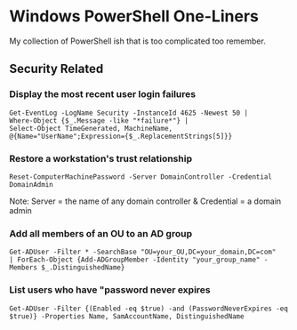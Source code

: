 # Windows PowerShell One-Liners

My collection of PowerShell ish that is too complicated too remember.

## Security Related

### Display the most recent user login failures
```
Get-EventLog -LogName Security -InstanceId 4625 -Newest 50 | 
Where-Object {$_.Message -like "*failure*"} | 
Select-Object TimeGenerated, MachineName, @{Name="UserName";Expression={$_.ReplacementStrings[5]}}
```

### Restore a workstation's trust relationship
```
Reset-ComputerMachinePassword -Server DomainController -Credential DomainAdmin
```
Note: Server = the name of any domain controller & Credential = a domain admin

### Add all members of an OU to an AD group
```
Get-ADUser -Filter * -SearchBase "OU=your_OU,DC=your_domain,DC=com"
| ForEach-Object {Add-ADGroupMember -Identity "your_group_name" -Members $_.DistinguishedName}
```

### List users who have "password never expires
```
Get-ADUser -Filter {(Enabled -eq $true) -and (PasswordNeverExpires -eq $true)} -Properties Name, SamAccountName, DistinguishedName
```

